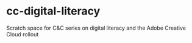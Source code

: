 # cc-digital-literacy
Scratch space for C&amp;C series on digital literacy and the Adobe Creative Cloud rollout
